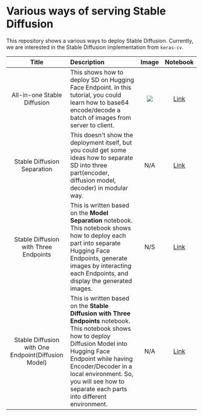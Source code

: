 # Various ways of serving Stable Diffusion 

This repository shows a various ways to deploy Stable Diffusion. Currently, we are interested in the Stable Diffusion implementation from `keras-cv`. 

| Title      | Description | Image         | Notebook
| :---:       |    :----   |    :----:     |       :-: |
| All-in-one Stable Diffusion     | This shows how to deploy SD on Hugging Face Endpoint. In this tutorial, you could learn how to base64 encode/decode a batch of images from server to client.       | ![](https://i.ibb.co/0Kpnn8g/2022-12-19-2-57-28.png)   | [Link](https://github.com/deep-diver/keras-sd-serving/blob/main/hf_single_endpoint.ipynb)       |
| Stable Diffusion Separation  | This doesn't show the deployment itself, but you could get some ideas how to separate SD into three part(encoder, diffusion model, decoder) in modular way.        | N/A     |  [Link](https://github.com/deep-diver/keras-sd-serving/blob/main/model_sepration_without_endpoint.ipynb)          |
| Stable Diffusion with Three Endpoints | This is written based on the **Model Separation** notebook. This notebook shows how to deploy each part into separate Hugging Face Endpoints, generate images by interacting each Endpoints, and display the generated images. | N/S | [Link](https://github.com/deep-diver/keras-sd-serving/blob/main/hf_multiple_endpoints.ipynb) |
| Stable Diffusion with One Endpoint(Diffusion Model) | This is written based on the **Stable Diffusion with Three Endpoints** notebook. This notebook shows how to deploy Diffusion Model into Hugging Face Endpoint while having Encoder/Decoder in a local environment. So, you will see how to separate each parts into different environment. | N/A | [Link](https://github.com/deep-diver/keras-sd-serving/blob/main/hf_endpoint_dm_while_local_ed.ipynb) | 
 
